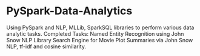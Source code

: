 # PySpark-Data-Analytics
Using PySpark and NLP, MLLib, SparkSQL libraries to perform various data analytic tasks. 
Completed Tasks: 
Named Entity Recognition using John Snow NLP Library
Search Engine for Movie Plot Summaries via John Snow NLP, tf-idf and cosine similarity. 
